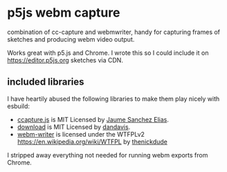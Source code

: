 # p5js webm capture

combination of cc-capture and webmwriter, handy for capturing frames of sketches and producing webm video output.

Works great with p5.js and Chrome. I wrote this so I could include it on https://editor.p5js.org sketches via CDN.

## included libraries

I have heartily abused the following libraries to make them play nicely with esbuild:

- [ccapture.js](https://github.com/spite/ccapture.js) is MIT Licensed by [Jaume Sanchez Elias](https://github.com/spite).
- [download](https://github.com/rndme/download) is MIT Licensed by [dandavis](https://github.com/rndme).
- [webm-writer](https://github.com/thenickdude/webm-writer-js) is licensed under the WTFPLv2 https://en.wikipedia.org/wiki/WTFPL by [thenickdude](https://github.com/thenickdude)

I stripped away everything not needed for running webm exports from Chrome.